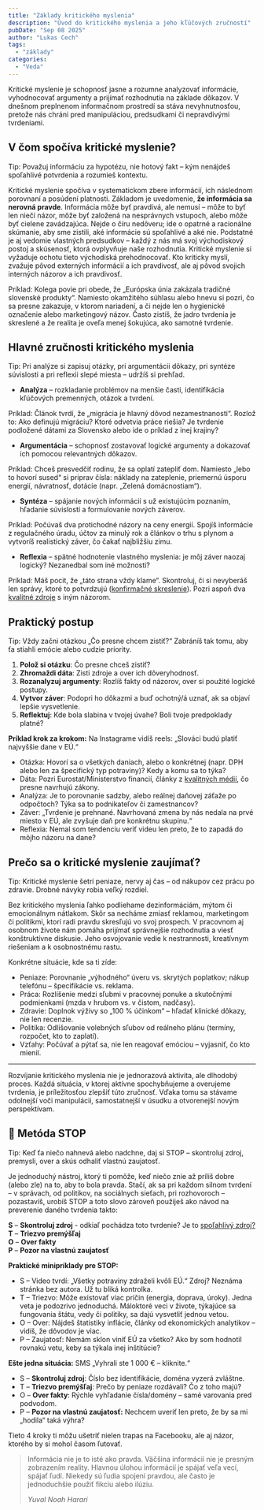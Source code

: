 ```yaml
---
title: "Základy kritického myslenia"
description: "Úvod do kritického myslenia a jeho kľúčových zručností"
pubDate: "Sep 08 2025"
author: "Lukas Cech"
tags:
  - "základy"
categories:
  - "Veda"
---
```


Kritické myslenie je schopnosť jasne a rozumne analyzovať informácie, vyhodnocovať argumenty a prijímať rozhodnutia na základe dôkazov. V dnešnom preplnenom informačnom prostredí sa stáva nevyhnutnosťou, pretože nás chráni pred manipuláciou, predsudkami či nepravdivými tvrdeniami.

## V čom spočíva kritické myslenie?

<aside class="callout callout--tip">
Tip: Považuj informáciu za hypotézu, nie hotový fakt – kým nenájdeš spoľahlivé potvrdenia a rozumieš kontextu.
</aside>

Kritické myslenie spočíva v systematickom zbere informácií, ich následnom porovnaní a posúdení platnosti. Základom je uvedomenie, <strong>že informácia sa nerovná pravde</strong>. Informácia môže byť pravdivá, ale nemusí – môže to byť len niečí názor, môže byť založená na nesprávnych vstupoch, alebo môže byť cielene zavádzajúca.
Nejde o číru nedôveru; ide o opatrné a racionálne skúmanie, aby sme zistili, aké informácie sú spoľahlivé a aké nie. Podstatné je aj vedomie vlastných predsudkov – každý z nás má svoj východiskový postoj a skúsenosť, ktorá ovplyvňuje naše rozhodnutia. Kritické myslenie si vyžaduje ochotu tieto východiská prehodnocovať.
Kto kriticky myslí, zvažuje pôvod externých informácií a ich pravdivosť, ale aj pôvod svojich interných názorov a ich pravdivosť.

<aside class="callout callout--info">
Príklad: Kolega povie pri obede, že „Európska únia zakázala tradičné slovenské produkty“. Namiesto okamžitého súhlasu alebo hnevu si pozri, čo sa presne zakazuje, v ktorom nariadení, a či nejde len o hygienické označenie alebo marketingový názov. Často zistíš, že jadro tvrdenia je skreslené a že realita je oveľa menej šokujúca, ako samotné tvrdenie.
</aside>

## Hlavné zručnosti kritického myslenia

<aside class="callout callout--tip">
Tip: Pri analýze si zapisuj otázky, pri argumentácii dôkazy, pri syntéze súvislosti a pri reflexii slepé miesta – udržíš si prehľad.
</aside>

- **Analýza** – rozkladanie problémov na menšie časti, identifikácia kľúčových premenných, otázok a tvrdení.
<aside class="callout callout--info">
Príklad: Článok tvrdí, že „migrácia je hlavný dôvod nezamestnanosti“. Rozlož to: Ako definujú migráciu? Ktoré odvetvia práce riešia? Je tvrdenie podložené dátami za Slovensko alebo ide o príklad z inej krajiny?
</aside>

- **Argumentácia** – schopnosť zostavovať logické argumenty a dokazovať ich pomocou relevantných dôkazov.
<aside class="callout callout--info">
Príklad: Chceš presvedčiť rodinu, že sa oplatí zatepliť dom. Namiesto „lebo to hovorí sused“ si priprav čísla: náklady na zateplenie, priemernú úsporu energií, návratnosť, dotácie (napr. „Zelená domácnostiam“).
</aside>

- **Syntéza** – spájanie nových informácií s už existujúcim poznaním, hľadanie súvislostí a formulovanie nových záverov.
<aside class="callout callout--info">
Príklad: Počúvaš dva protichodné názory na ceny energií. Spojíš informácie z regulačného úradu, účtov za minulý rok a článkov o trhu s plynom a vytvoríš realistický záver, čo čakať najbližšiu zimu.
</aside>

- **Reflexia** – spätné hodnotenie vlastného myslenia: je môj záver naozaj logický? Nezanedbal som iné možnosti?
<aside class="callout callout--info">
Príklad: Máš pocit, že „táto strana vždy klame“. Skontroluj, či si nevyberáš len správy, ktoré to potvrdzujú (<a href="/blog/zakladne-typy-zaujatosti/#konfirmacne-skreslenie">konfirmačné skreslenie</a>). Pozri aspoň dva <a href="/blog/ako-odlisit-spolahlive-zdroje-informacii-od-nespolahlivych/">kvalitné zdroje</a> s iným názorom.
</aside>

## Praktický postup

<aside class="callout callout--tip">
Tip: Vždy začni otázkou „Čo presne chcem zistiť?“ Zabráníš tak tomu, aby ťa stiahli emócie alebo cudzie priority.
</aside>

1. **Polož si otázku**: Čo presne chceš zistiť?
2. **Zhromaždi dáta**: Zisti zdroje a over ich dôveryhodnosť.
3. **Rozanalyzuj argumenty**: Rozlíš fakty od názorov, over si použité logické postupy.
4. **Vytvor záver**: Podopri ho dôkazmi a buď ochotný/á uznať, ak sa objaví lepšie vysvetlenie.
5. **Reflektuj**: Kde bola slabina v tvojej úvahe? Boli tvoje predpoklady platné?

<aside class="callout callout--info">
<p><strong>Príklad krok za krokom:</strong> Na Instagrame vidíš reels: „Slováci budú platiť najvyššie dane v EÚ.“</p>
<ul>
<li>Otázka: Hovorí sa o všetkých daniach, alebo o konkrétnej (napr. DPH alebo len za špecifický typ potraviny)? Kedy a komu sa to týka?</li>
<li>Dáta: Pozri Eurostat/Ministerstvo financií, články z <a href="/blog/ako-odlisit-spolahlive-zdroje-informacii-od-nespolahlivych/">kvalitných médií</a>, čo presne navrhujú zákony.</li>
<li>Analýza: Je to porovnanie sadzby, alebo reálnej daňovej záťaže po odpočtoch? Týka sa to podnikateľov či zamestnancov?</li>
<li>Záver: „Tvrdenie je prehnané. Navrhovaná zmena by nás nedala na prvé miesto v EÚ, ale zvyšuje daň pre konkrétnu skupinu.“</li>
<li>Reflexia: Nemal som tendenciu veriť videu len preto, že to zapadá do môjho názoru na dane?</li>
</ul>
</aside>

## Prečo sa o kritické myslenie zaujímať?

<aside class="callout callout--tip">
Tip: Kritické myslenie šetrí peniaze, nervy aj čas – od nákupov cez prácu po zdravie. Drobné návyky robia veľký rozdiel.
</aside>

Bez kritického myslenia ľahko podliehame dezinformáciám, mýtom či emocionálnym nátlakom. Skôr sa necháme zmiasť reklamou, marketingom či politikmi, ktorí radi pravdu skresľujú vo svoj prospech. V pracovnom aj osobnom živote nám pomáha prijímať správnejšie rozhodnutia a viesť konštruktívne diskusie. Jeho osvojovanie vedie k nestrannosti, kreatívnym riešeniam a k osobnostnému rastu.

Konkrétne situácie, kde sa ti zíde:
- Peniaze: Porovnanie „výhodného“ úveru vs. skrytých poplatkov; nákup telefónu – špecifikácie vs. reklama.
- Práca: Rozlíšenie medzi sľubmi v pracovnej ponuke a skutočnými podmienkami (mzda v hrubom vs. v čistom, nadčasy).
- Zdravie: Doplnok výživy so „100 % účinkom“ – hľadať klinické dôkazy, nie len recenzie.
- Politika: Odlišovanie volebných sľubov od reálneho plánu (termíny, rozpočet, kto to zaplatí).
- Vzťahy: Počúvať a pýtať sa, nie len reagovať emóciou – vyjasniť, čo kto mienil.

---

Rozvíjanie kritického myslenia nie je jednorazová aktivita, ale dlhodobý proces. Každá situácia, v ktorej aktívne spochybňujeme a overujeme tvrdenia, je príležitosťou zlepšiť túto zručnosť. Vďaka tomu sa stávame odolnejší voči manipulácii, samostatnejší v úsudku a otvorenejší novým perspektívam.

## 🛑 Metóda STOP

<aside class="callout callout--tip">
Tip: Keď ťa niečo nahnevá alebo nadchne, daj si STOP – skontroluj zdroj, premysli, over a skús odhaliť vlastnú zaujatosť.
</aside>

Je jednoduchý nástroj, ktorý ti pomôže, keď niečo znie až príliš dobre (alebo zle) na to, aby to bola pravda.
Stačí, ak sa pri každom silnom tvrdení – v správach, od politikov, na sociálnych sieťach, pri rozhovoroch – pozastavíš,
urobíš STOP a toto slovo zároveň použiješ ako návod na preverenie daného tvrdenia takto:
				
<p><strong>S</strong> – <strong>Skontroluj zdroj</strong> - odkiaľ pochádza toto tvrdenie? Je to 
					<a href="/blog/ako-odlisit-spolahlive-zdroje-informacii-od-nespolahlivych/">spoľahlivý zdroj?</a><br/>
				<strong>T</strong> – <strong>Triezvo premýšľaj</strong><br/>
				<strong>O</strong> – <strong>Over fakty</strong><br/>
				<strong>P</strong> – <strong>Pozor na vlastnú zaujatosť</strong></p>

<aside class="callout callout--info">
<p><strong>Praktické minipríklady pre STOP:</strong></p>
<ul>
<li>S – Video tvrdí: „Všetky potraviny zdraželi kvôli EÚ.“ Zdroj? Neznáma stránka bez autora. Už tu bliká kontrolka.</li>
<li>T – Triezvo: Môže existovať viac príčin (energia, doprava, úroky). Jedna veta je podozrivo jednoduchá. Máloktoré veci v živote, týkajúce sa fungovania štátu, vedy či politiky, sa dajú vysvetliť jednou vetou.</li>
<li>O – Over: Nájdeš štatistiky inflácie, články od ekonomických analytikov – vidíš, že dôvodov je viac.</li>
<li>P – Zaujatosť: Nemám sklon viniť EÚ za všetko? Ako by som hodnotil rovnakú vetu, keby sa týkala inej inštitúcie?</li>
</ul>

<p><strong>Ešte jedna situácia:</strong> SMS „Vyhrali ste 1 000 € – kliknite.“</p>
<ul>
<li>S – <strong>Skontroluj zdroj</strong>: Číslo bez identifikácie, doména vyzerá zvláštne.</li>
<li>T – <strong>Triezvo premýšľaj</strong>: Prečo by peniaze rozdávali? Čo z toho majú?</li>
<li>O – <strong>Over fakty</strong>: Rýchle vyhľadanie čísla/domény – samé varovania pred podvodom.</li>
<li>P – <strong>Pozor na vlastnú zaujatosť:</strong> Nechcem uveriť len preto, že by sa mi „hodila“ taká výhra?</li>
</ul>
</aside>

<p>Tieto 4 kroky ti môžu ušetriť nielen trapas na Facebooku, ale aj názor, ktorého by si mohol časom ľutovať.</p>


<blockquote>
				<p>Informácia nie je to isté ako pravda. Väčšina informácií nie je presným zobrazením reality. Hlavnou úlohou informácií je spájať veľa vecí, spájať ľudí. Niekedy sú ľudia spojení pravdou, ale často je jednoduchšie použiť fikciu alebo ilúziu.</p>
				<footer><cite>Yuval Noah Harari</cite></footer>
				
</blockquote>
